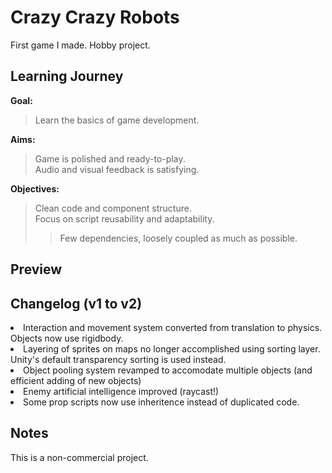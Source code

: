 # Crazy Crazy Robots
First game I made. Hobby project.

## Learning Journey
<b> Goal: </b> <br>
> Learn the basics of game development.

<b> Aims: </b> <br>
> Game is polished and ready-to-play. <br>
> Audio and visual feedback is satisfying.

<b> Objectives: </b> <br>
> Clean code and component structure. <br>
> Focus on script reusability and adaptability. <br>
> > Few dependencies, loosely coupled as much as possible.

## Preview

## Changelog (v1 to v2)
<li>Interaction and movement system converted from translation to physics. Objects now use rigidbody.</li>
<li>Layering of sprites on maps no longer accomplished using sorting layer. Unity's default transparency sorting is used instead.</li>
<li>Object pooling system revamped to accomodate multiple objects (and efficient adding of new objects)</li>
<li>Enemy artificial intelligence improved (raycast!)</li>
<li>Some prop scripts now use inheritence instead of duplicated code.</li>

## Notes
This is a non-commercial project.

